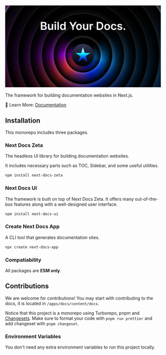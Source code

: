 ![banner](./apps/docs/public/banner.png)

The framework for building documentation websites in Next.js.

📘 Learn More: [Documentation](https://next-docs-zeta.vercel.app)

## Installation

This monorepo includes three packages.

### Next Docs Zeta

The headless UI library for building documentation websites.

It includes necessary parts such as TOC, Sidebar, and some useful utilities.

```bash
npm install next-docs-zeta
```

### Next Docs UI

The framework is built on top of Next Docs Zeta. It offers many out-of-the-box
features along with a well-designed user interface.

```bash
npm install next-docs-ui
```

### Create Next Docs App

A CLI tool that generates documentation sites.

```bash
npx create next-docs-app
```

### Compatiability

All packages are **ESM only**.

## Contributions

We are welcome for contributions! You may start with contributing to the docs,
it is located in `/apps/docs/content/docs`.

Notice that this project is a monorepo using Turborepo, pnpm and
[Changesets](https://github.com/changesets/changesets). Make sure to format your
code with `pnpm run prettier` and add changeset with `pnpm changeset`.

### Environment Variables

You don't need any extra environment variables to run this project locally.
